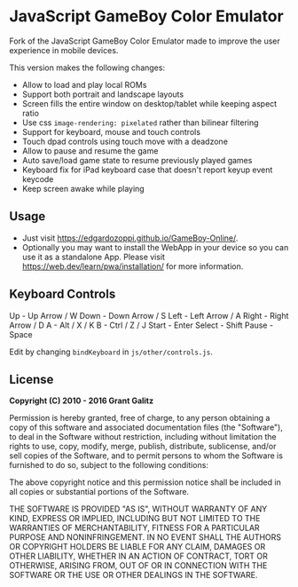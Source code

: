 # JavaScript GameBoy Color Emulator

Fork of the JavaScript GameBoy Color Emulator made to improve the user experience in mobile devices.

This version makes the following changes:

- Allow to load and play local ROMs
- Support both portrait and landscape layouts
- Screen fills the entire window on desktop/tablet while keeping aspect ratio
- Use css `image-rendering: pixelated` rather than bilinear filtering
- Support for keyboard, mouse and touch controls
- Touch dpad controls using touch move with a deadzone
- Allow to pause and resume the game
- Auto save/load game state to resume previously played games
- Keyboard fix for iPad keyboard case that doesn't report keyup event keycode
- Keep screen awake while playing

## Usage

- Just visit https://edgardozoppi.github.io/GameBoy-Online/.
- Optionally you may want to install the WebApp in your device so you can use it as a standalone App. Please visit https://web.dev/learn/pwa/installation/ for more information.

## Keyboard Controls

Up - Up Arrow / W
Down - Down Arrow / S
Left - Left Arrow / A
Right - Right Arrow / D
A - Alt / X / K
B - Ctrl / Z / J
Start - Enter
Select - Shift
Pause - Space

Edit by changing `bindKeyboard` in `js/other/controls.js`.

## License

**Copyright (C) 2010 - 2016 Grant Galitz**

Permission is hereby granted, free of charge, to any person obtaining a copy of this software and associated documentation files (the "Software"), to deal in the Software without restriction, including without limitation the rights to use, copy, modify, merge, publish, distribute, sublicense, and/or sell copies of the Software, and to permit persons to whom the Software is furnished to do so, subject to the following conditions:

The above copyright notice and this permission notice shall be included in all copies or substantial portions of the Software.

THE SOFTWARE IS PROVIDED "AS IS", WITHOUT WARRANTY OF ANY KIND, EXPRESS OR IMPLIED, INCLUDING BUT NOT LIMITED TO THE WARRANTIES OF MERCHANTABILITY, FITNESS FOR A PARTICULAR PURPOSE AND NONINFRINGEMENT. IN NO EVENT SHALL THE AUTHORS OR COPYRIGHT HOLDERS BE LIABLE FOR ANY CLAIM, DAMAGES OR OTHER LIABILITY, WHETHER IN AN ACTION OF CONTRACT, TORT OR OTHERWISE, ARISING FROM, OUT OF OR IN CONNECTION WITH THE SOFTWARE OR THE USE OR OTHER DEALINGS IN THE SOFTWARE.
